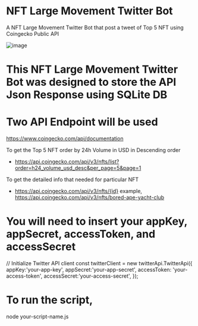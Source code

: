 # NFT Large Movement Twitter Bot
A NFT Large Movement Twitter Bot that post a tweet of Top 5 NFT using Coingecko Public API

![image](https://github.com/alanliew88/Nft_Api_Twitter_Bot/assets/79797236/b94a09a6-3ee1-4206-9127-f44e0b3c08cb)


# This NFT Large Movement Twitter Bot was designed to store the API Json Response using SQLite DB

# Two API Endpoint will be used 
https://www.coingecko.com/api/documentation

To get the Top 5 NFT order by 24h Volume in USD in Descending order 
- https://api.coingecko.com/api/v3/nfts/list?order=h24_volume_usd_desc&per_page=5&page=1

To get the detailed info that needed for particular NFT
- https://api.coingecko.com/api/v3/nfts/{id} example,  https://api.coingecko.com/api/v3/nfts/bored-ape-yacht-club
  


# You will need to insert your appKey, appSecret, accessToken, and accessSecret
// Initialize Twitter API client
const twitterClient = new twitterApi.TwitterApi({
  appKey:'your-app-key',
  appSecret:'your-app-secret',
  accessToken: 'your-access-token',
  accessSecret:'your-access-secret',
});


# To run the script, 
node your-script-name.js 
